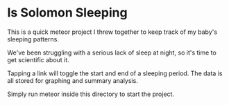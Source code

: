 Is Solomon Sleeping
===============

This is a quick meteor project I threw together to keep track of my baby's sleeping patterns.

We've been struggling with a serious lack of sleep at night, so it's time to get scientific about it.

Tapping a link will toggle the start and end of a sleeping period.  The data is all stored for graphing and summary analysis.

Simply run meteor inside this directory to start the project.

